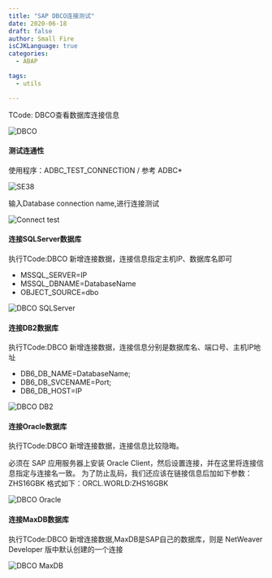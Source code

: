 ```yaml
---
title: "SAP DBCO连接测试"
date: 2020-06-18
draft: false
author: Small Fire
isCJKLanguage: true
categories: 
  - ABAP

tags: 
  - utils

---
```




TCode: DBCO查看数据库连接信息

![DBCO](/images/ABAP/DBCO1.png)

#### 测试连通性

使用程序：ADBC_TEST_CONNECTION / 参考 ADBC*

![SE38](/images/ABAP/DBCO3.png)

输入Database connection name,进行连接测试

![Connect test](/images/ABAP/DBCO2.png)

#### 连接SQLServer数据库

执行TCode:DBCO 新增连接数据，连接信息指定主机IP、数据库名即可

- MSSQL_SERVER=IP
- MSSQL_DBNAME=DatabaseName
- OBJECT_SOURCE=dbo

![DBCO SQLServer](/images/ABAP/DBCO4.png)

#### 连接DB2数据库

执行TCode:DBCO 新增连接数据，连接信息分别是数据库名、端口号、主机IP地址

- DB6_DB_NAME=DatabaseName;
- DB6_DB_SVCENAME=Port;
- DB6_DB_HOST=IP

![DBCO DB2](/images/ABAP/DBCO5.png)

#### 连接Oracle数据库

执行TCode:DBCO 新增连接数据，连接信息比较隐晦。

必须在 SAP 应用服务器上安装 Oracle Client，然后设置连接，并在这里将连接信息指定与连接名一致。
为了防止乱码，我们还应该在链接信息后加如下参数：ZHS16GBK
格式如下：ORCL.WORLD:ZHS16GBK

![DBCO Oracle](/images/ABAP/DBCO6.png)

#### 连接MaxDB数据库

执行TCode:DBCO 新增连接数据,MaxDB是SAP自己的数据库，则是 NetWeaver Developer 版中默认创建的一个连接

![DBCO MaxDB](/images/ABAP/DBCO7.png)